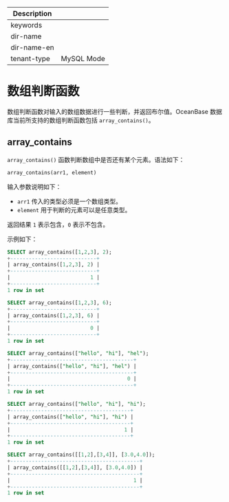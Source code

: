 | Description   |                 |
|---------------|-----------------|
| keywords      |                 |
| dir-name      |                 |`
| dir-name-en   |                 |
| tenant-type   | MySQL Mode      |

# 数组判断函数

数组判断函数对输入的数组数据进行一些判断，并返回布尔值。OceanBase 数据库当前所支持的数组判断函数包括 `array_contains()`。

## array_contains

`array_contains()` 函数判断数组中是否还有某个元素。语法如下：

```sql
array_contains(arr1, element)
```

输入参数说明如下：

* `arr1` 传入的类型必须是一个数组类型。
* `element` 用于判断的元素可以是任意类型。

返回结果 `1` 表示包含，`0` 表示不包含。

示例如下：

```sql
SELECT array_contains([1,2,3], 2);
+----------------------------+
| array_contains([1,2,3], 2) |
+----------------------------+
|                          1 |
+----------------------------+
1 row in set
```

```sql
SELECT array_contains([1,2,3], 6);
+----------------------------+
| array_contains([1,2,3], 6) |
+----------------------------+
|                          0 |
+----------------------------+
1 row in set
```

```sql
SELECT array_contains(["hello", "hi"], "hel");
+----------------------------------------+
| array_contains(["hello", "hi"], "hel") |
+----------------------------------------+
|                                      0 |
+----------------------------------------+
1 row in set
```

```sql
SELECT array_contains(["hello", "hi"], "hi");
+---------------------------------------+
| array_contains(["hello", "hi"], "hi") |
+---------------------------------------+
|                                     1 |
+---------------------------------------+
1 row in set
```

```sql
SELECT array_contains([[1,2],[3,4]], [3.0,4.0]);
+------------------------------------------+
| array_contains([[1,2],[3,4]], [3.0,4.0]) |
+------------------------------------------+
|                                        1 |
+------------------------------------------+
1 row in set
```